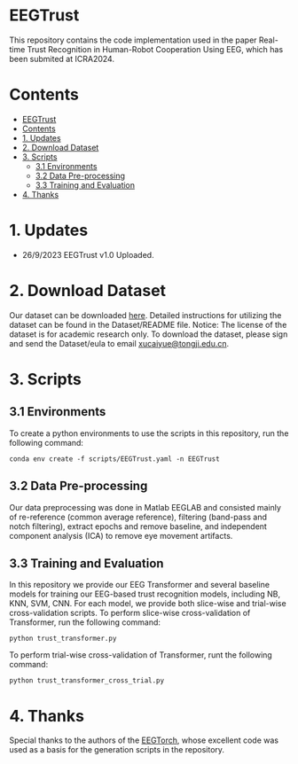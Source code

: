 # EEGTrust
This repository contains the code implementation used in the paper Real-time Trust Recognition in Human-Robot Cooperation Using EEG, which has been submited at ICRA2024.

<!-- If you find this repo helpful for your research, please cite our paper using the following reference: -->

# Contents
- [EEGTrust](#eegtrust)
- [Contents](#contents)
- [1. Updates](#1-updates)
- [2. Download Dataset](#2-download-dataset)
- [3. Scripts](#3-scripts)
  - [3.1 Environments](#31-environments)
  - [3.2 Data Pre-processing](#32-data-pre-processing)
  - [3.3 Training and Evaluation](#33-training-and-evaluation)
- [4. Thanks](#4-thanks)


# 1. Updates
- 26/9/2023 EEGTrust v1.0 Uploaded.
  
# 2. Download Dataset
Our dataset can be downloaded [here](https://yunpan.tongji.edu.cn/link/AAD7EAE6EAF0A4424DA60F4E5522230CEB). Detailed instructions for utilizing the dataset can be found in the Dataset/README file. 
Notice: The license of the dataset is for academic research only. To download the dataset, please sign and send the Dataset/eula to email xucaiyue@tongji.edu.cn.


# 3. Scripts
## 3.1 Environments
To create a python environments to use the scripts in this repository, run the following command:
```
conda env create -f scripts/EEGTrust.yaml -n EEGTrust
```

## 3.2 Data Pre-processing
Our data preprocessing was done in Matlab EEGLAB and consisted mainly of re-reference (common average reference), filtering (band-pass and notch filtering), extract epochs and remove baseline, and independent component analysis (ICA) to remove eye movement artifacts.

## 3.3 Training and Evaluation
In this repository we provide our EEG Transformer and several baseline models for training our EEG-based trust recognition models, including NB, KNN, SVM, CNN. For each model, we provide both slice-wise and trial-wise cross-validation scripts.
To perform slice-wise cross-validation of Transformer, run the following command:
```
python trust_transformer.py
```
To perform trial-wise cross-validation of Transformer, runt the following command:
```
python trust_transformer_cross_trial.py
```
# 4. Thanks
Special thanks to the authors of the [EEGTorch](https://torcheeg.readthedocs.io/en/latest/), whose excellent code was used as a basis for the generation scripts in the repository.